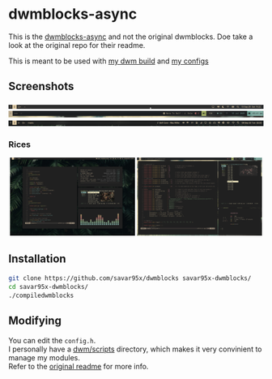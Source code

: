 # dwmblocks-async
This is the [dwmblocks-async](https://github.com/UtkarshVerma/dwmblocks-async) and not the original dwmblocks. Doe take a look at the original repo for their readme.  

This is meant to be used with [my dwm build](https://github.com/savar95x/dwm) and [my configs](https://github.com/savar95x/dotfiles)  

## Screenshots
<img src=.assets/bar1.png />
<img src=.assets/bar2.png />
<img src=.assets/bar3.png />

### Rices
<div align=center>
<img width=49% src=.assets/1.png />
<img width=49% src=.assets/sky.png />
</div>

## Installation
```bash
git clone https://github.com/savar95x/dwmblocks savar95x-dwmblocks/
cd savar95x-dwmblocks/
./compiledwmblocks
```

## Modifying
You can edit the `config.h`.  
I personally have a [dwm/scripts](https://github.com/savar95x/dotfiles/tree/main/scripts/.config/dwm/scripts) directory, which makes it very convinient to manage my modules.  
Refer to the [original readme](https://github.com/UtkarshVerma/dwmblocks-async) for more info.  
